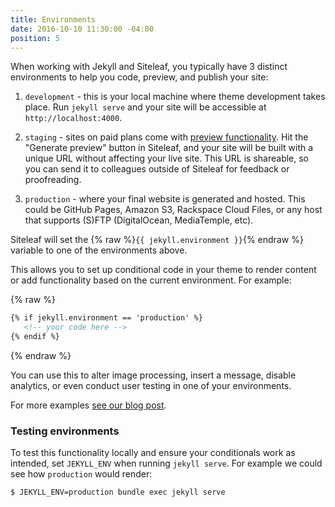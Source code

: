 ```yaml
---
title: Environments
date: 2016-10-10 11:30:00 -04:00
position: 5
---
```


When working with Jekyll and Siteleaf, you typically have 3 distinct environments to help you code, preview, and publish your site:

1. `development` - this is your local machine where theme development takes place. Run `jekyll serve` and your site will be accessible at `http://localhost:4000`.

2. `staging` - sites on paid plans come with [preview functionality](/sites/preview/). Hit the "Generate preview" button in Siteleaf, and your site will be built with a unique URL without affecting your live site. This URL is shareable, so you can send it to colleagues outside of Siteleaf for feedback or proofreading.

3. `production` - where your final website is generated and hosted. This could be GitHub Pages, Amazon S3, Rackspace Cloud Files, or any host that supports (S)FTP (DigitalOcean, MediaTemple, etc).

Siteleaf will set the {% raw %}`{{ jekyll.environment }}`{% endraw %} variable to one of the environments above.

This allows you to set up conditional code in your theme to render content or add functionality based on the current environment. For example:

{% raw %}
```html
{% if jekyll.environment == 'production' %}
   <!-- your code here -->
{% endif %}
```
{% endraw %}

You can use this to alter image processing, insert a message, disable analytics, or even conduct user testing in one of your environments.

For more examples [see our blog post](https://www.siteleaf.com/blog/jekyll-environments/).

### Testing environments

To test this functionality locally and ensure your conditionals work as intended, set `JEKYLL_ENV` when running `jekyll serve`. For example we could see how `production` would render:

```sh
$ JEKYLL_ENV=production bundle exec jekyll serve
```